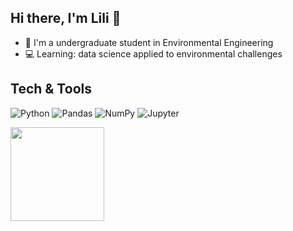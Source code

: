 ## Hi there, I'm Lili 👋

- 🌱 I'm a undergraduate student in Environmental Engineering
- 💻 Learning: data science applied to environmental challenges

## Tech & Tools
  ![Python](https://img.shields.io/badge/Python-3776AB?style=for-the-badge&logo=python&logoColor=white)
  ![Pandas](https://img.shields.io/badge/Pandas-150458?style=for-the-badge&logo=pandas&logoColor=white)
  ![NumPy](https://img.shields.io/badge/NumPy-013243?style=for-the-badge&logo=numpy&logoColor=white)
  ![Jupyter](https://img.shields.io/badge/Jupyter-F37626?style=for-the-badge&logo=jupyter&logoColor=white)

<div>
  <a href="https://github.com/lilint1">
  <img height= "150" src = "https://github-readme-stats.vercel.app/api/top-langs/?username=lilint1&layout=compact&hide_border=true&theme=nightowl&card_width=400"/> 
  </a>
</div>  

<!--

  <a href="https://github.com/lilint1">
  <img height= "120" src = "https://github-readme-stats.vercel.app/api?username=lilint1&show_icons=true&hide_border=true&theme=nightowl&count-private=true&hide=stars&card_width=320"/> 
  </a>
## Top repositories
  <a href="https://github.com/lilint1/qualiagua.git">
  <img align="center" src="https://github-readme-stats.vercel.app/api/pin/?username=lilint1&repo=qualiagua&theme=buefy" />
  </a>
-->
<!--(https://github.com/anuraghazra/github-readme-stats)-->
